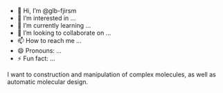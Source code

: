 - 👋 Hi, I’m @glb-fjirsm
- 👀 I’m interested in ...
- 🌱 I’m currently learning ...
- 💞️ I’m looking to collaborate on ...
- 📫 How to reach me ...
- 😄 Pronouns: ...
- ⚡ Fun fact: ...

<!---
glb-fjirsm/glb-fjirsm is a ✨ special ✨ repository because its `README.md` (this file) appears on your GitHub profile.
You can click the Preview link to take a look at your changes.
--->
I want to  construction and manipulation of complex molecules, as well as automatic molecular design.



